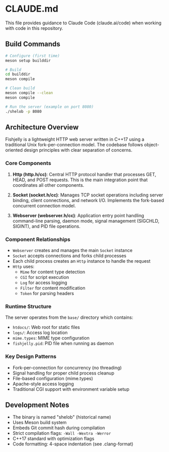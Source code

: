 # CLAUDE.md

This file provides guidance to Claude Code (claude.ai/code) when working with code in this repository.

## Build Commands

```bash
# Configure (first time)
meson setup builddir

# Build
cd builddir
meson compile

# Clean build
meson compile --clean
meson compile

# Run the server (example on port 8080)
./shelob -p 8080
```

## Architecture Overview

Fishjelly is a lightweight HTTP web server written in C++17 using a traditional Unix fork-per-connection model. The codebase follows object-oriented design principles with clear separation of concerns.

### Core Components

1. **Http (http.h/cc)**: Central HTTP protocol handler that processes GET, HEAD, and POST requests. This is the main integration point that coordinates all other components.

2. **Socket (socket.h/cc)**: Manages TCP socket operations including server binding, client connections, and network I/O. Implements the fork-based concurrent connection model.

3. **Webserver (webserver.h/cc)**: Application entry point handling command-line parsing, daemon mode, signal management (SIGCHLD, SIGINT), and PID file operations.

### Component Relationships

- `Webserver` creates and manages the main `Socket` instance
- `Socket` accepts connections and forks child processes
- Each child process creates an `Http` instance to handle the request
- `Http` uses:
  - `Mime` for content type detection
  - `CGI` for script execution
  - `Log` for access logging
  - `Filter` for content modification
  - `Token` for parsing headers

### Runtime Structure

The server operates from the `base/` directory which contains:
- `htdocs/`: Web root for static files
- `logs/`: Access log location
- `mime.types`: MIME type configuration
- `fishjelly.pid`: PID file when running as daemon

### Key Design Patterns

- Fork-per-connection for concurrency (no threading)
- Signal handling for proper child process cleanup
- File-based configuration (mime.types)
- Apache-style access logging
- Traditional CGI support with environment variable setup

## Development Notes

- The binary is named "shelob" (historical name)
- Uses Meson build system
- Embeds Git commit hash during compilation
- Strict compilation flags: `-Wall -Wextra -Werror`
- C++17 standard with optimization flags
- Code formatting: 4-space indentation (see .clang-format)